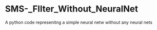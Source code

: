 # SMS-_FIlter_Without_NeuralNet
A python code represenitng a simple neural netw without any neural nets
